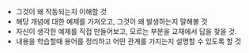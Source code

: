 - 그것이 왜 작동되는지 이해할 것
- 해당 개념에 대한 예제를 가져오고, 그것이 왜 발생하는지 말해볼 것
- 자신이 생각한 예제를 직접 만들어보고, 모르는 부분을 교재에서 답을 찾을 것.
- 내용을 학습할때 용어를 정리하고 어떤 관계를 가지는지 설명할 수 있도록 할 것







